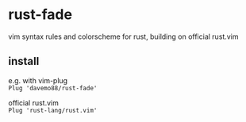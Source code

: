 # rust-fade
vim syntax rules and colorscheme for rust, building on official rust.vim

## install
e.g. with vim-plug  
`Plug 'davemo88/rust-fade'`

official rust.vim  
`Plug 'rust-lang/rust.vim'`
